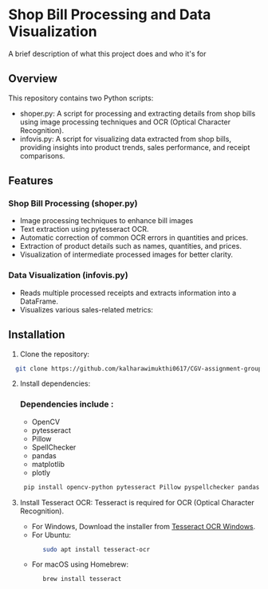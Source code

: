 
# Shop Bill Processing and Data Visualization

A brief description of what this project does and who it's for


## Overview

This repository contains two Python scripts:
- shoper.py: A script for processing and extracting details from shop bills using image processing techniques and OCR (Optical Character Recognition).
- infovis.py: A script for visualizing data extracted from shop bills, providing insights into product trends, sales performance, and receipt comparisons.

## Features
### Shop Bill Processing (shoper.py)
- Image processing techniques to enhance bill images
- Text extraction using pytesseract OCR.
- Automatic correction of common OCR errors in quantities and prices.
- Extraction of product details such as names, quantities, and prices.
- Visualization of intermediate processed images for better clarity.

### Data Visualization (infovis.py)
- Reads multiple processed receipts and extracts information into a DataFrame.
- Visualizes various sales-related metrics:

## Installation

1. Clone the repository:
```bash
  git clone https://github.com/kalharawimukthi0617/CGV-assignment-group-K.git
```
 2. Install dependencies: 
    ### Dependencies include :
    - OpenCV
    - pytesseract
    - Pillow
    - SpellChecker
    - pandas
    - matplotlib
    - plotly
  
     ```bash
      pip install opencv-python pytesseract Pillow pyspellchecker pandas matplotlib plotly
    ```
  3. Install Tesseract OCR:
     Tesseract is required for OCR (Optical Character Recognition).
     - For Windows,
     Download the installer from [Tesseract OCR Windows]([https://github.com/tesseract-ocr/tesseract/wiki](https://github.com/UB-Mannheim/tesseract/wiki)).
     - For Ubuntu:
       ```bash
          sudo apt install tesseract-ocr
        ```
     - For macOS using Homebrew:
       ```bash
          brew install tesseract
       ```

      
